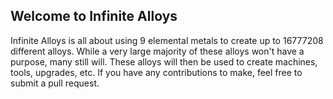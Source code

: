 ## Welcome to Infinite Alloys

Infinite Alloys is all about using 9 elemental metals to create up to 16777208 different alloys. While a very large majority
of these alloys won't have a purpose, many still will. These alloys will then be used to create machines, tools,
upgrades, etc. If you have any contributions to make, feel free to submit a pull request.